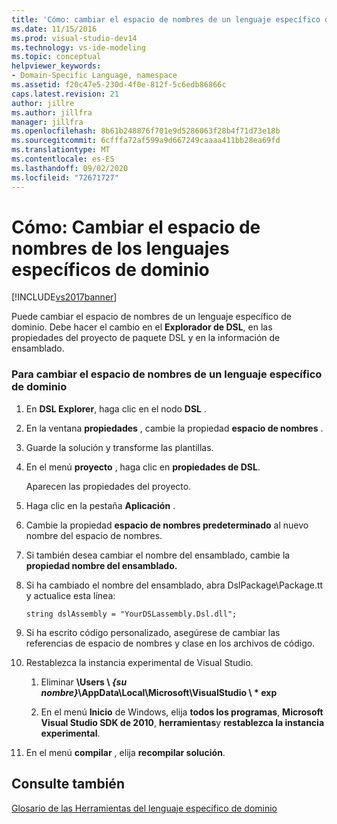 ```yaml
---
title: 'Cómo: cambiar el espacio de nombres de un lenguaje específico de dominio | Microsoft Docs'
ms.date: 11/15/2016
ms.prod: visual-studio-dev14
ms.technology: vs-ide-modeling
ms.topic: conceptual
helpviewer_keywords:
- Domain-Specific Language, namespace
ms.assetid: f20c47e5-230d-4f0e-812f-5c6edb86866c
caps.latest.revision: 21
author: jillre
ms.author: jillfra
manager: jillfra
ms.openlocfilehash: 8b61b248876f701e9d5286063f28b4f71d73e18b
ms.sourcegitcommit: 6cfffa72af599a9d667249caaaa411bb28ea69fd
ms.translationtype: MT
ms.contentlocale: es-ES
ms.lasthandoff: 09/02/2020
ms.locfileid: "72671727"
---
```

# <a name="how-to-change-the-namespace-of-a-domain-specific-language"></a>Cómo: Cambiar el espacio de nombres de los lenguajes específicos de dominio
[!INCLUDE[vs2017banner](../includes/vs2017banner.md)]

Puede cambiar el espacio de nombres de un lenguaje específico de dominio. Debe hacer el cambio en el **Explorador de DSL**, en las propiedades del proyecto de paquete DSL y en la información de ensamblado.

### <a name="to-change-the-namespace-of-a-domain-specific-language"></a>Para cambiar el espacio de nombres de un lenguaje específico de dominio

1. En **DSL Explorer**, haga clic en el nodo **DSL** .

2. En la ventana **propiedades** , cambie la propiedad **espacio de nombres** .

3. Guarde la solución y transforme las plantillas.

4. En el menú **proyecto** , haga clic en **propiedades de DSL**.

     Aparecen las propiedades del proyecto.

5. Haga clic en la pestaña **Aplicación** .

6. Cambie la propiedad **espacio de nombres predeterminado** al nuevo nombre del espacio de nombres.

7. Si también desea cambiar el nombre del ensamblado, cambie la **propiedad nombre del ensamblado.**

8. Si ha cambiado el nombre del ensamblado, abra DslPackage\Package.tt y actualice esta línea:

     `string dslAssembly = "YourDSLassembly.Dsl.dll";`

9. Si ha escrito código personalizado, asegúrese de cambiar las referencias de espacio de nombres y clase en los archivos de código.

10. Restablezca la instancia experimental de Visual Studio.

    1. Eliminar **\Users \\ **_{su nombre}_**\AppData\Local\Microsoft\VisualStudio \\ \* exp**

    2. En el menú **Inicio** de Windows, elija **todos los programas**, **Microsoft Visual Studio SDK de 2010**, **herramientas**y **restablezca la instancia experimental**.

11. En el menú **compilar** , elija **recompilar solución**.

## <a name="see-also"></a>Consulte también
 [Glosario de las Herramientas del lenguaje específico de dominio](https://msdn.microsoft.com/ca5e84cb-a315-465c-be24-76aa3df276aa)
